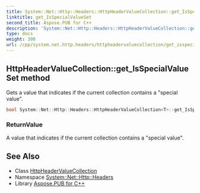 ```yaml
---
title: System::Net::Http::Headers::HttpHeaderValueCollection::get_IsSpecialValueSet method
linktitle: get_IsSpecialValueSet
second_title: Aspose.PUB for C++
description: 'System::Net::Http::Headers::HttpHeaderValueCollection::get_IsSpecialValueSet method. Gets a value that indicates if the current collection contains a "special value" in C++.'
type: docs
weight: 300
url: /cpp/system.net.http.headers/httpheadervaluecollection/get_isspecialvalueset/
---
```

## HttpHeaderValueCollection::get_IsSpecialValueSet method


Gets a value that indicates if the current collection contains a "special value".

```cpp
bool System::Net::Http::Headers::HttpHeaderValueCollection<T>::get_IsSpecialValueSet()
```


### ReturnValue

A value that indicates if the current collection contains a "special value".

## See Also

* Class [HttpHeaderValueCollection](../)
* Namespace [System::Net::Http::Headers](../../)
* Library [Aspose.PUB for C++](../../../)

